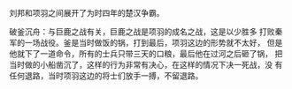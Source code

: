 刘邦和项羽之间展开了为时四年的楚汉争霸。

破釜沉舟：与巨鹿之战有关，巨鹿之战是项羽的成名之战，这是以少胜多 打败秦军的一场战役。釜是当时做饭的锅，打到最后，项羽这边的形势就不太好， 但是他就下了一道命令，所有的士兵只带三天的口粮，最后他在过河之后砸了锅， 把当时做的小船凿沉了，这样的行为非常有决心，在这样的情况下决一死战，没 有任何退路，当时项羽这边的将士们放手一搏，不留退路。
